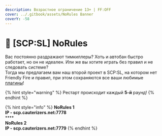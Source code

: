 ```yaml
---
description: Возрастное ограничение 13+ | FF:OFF
cover: ../.gitbook/assets/NoRules Banner
coverY: -58
---
```


# 🎉 \[SCP:SL] NoRules

Вас постоянно раздражают тимкиллеры? Хоть и автобан быстро работает, но он не идеален. Или же вы хотите играть без правил и не следовать системе?\
Тогда мы предлагаем вам наш второй проект в SCP:SL, на котором нет Friendly Fire и правил, при этом сохраняются все ваши любимые [плагины](broken-reference)!

{% hint style="warning" %}
Рестарт происходит каждый **5-й** раунд!
{% endhint %}

{% hint style="info" %}
**NoRules 1**\
**IP - scp.cauterizers.net:7778**\
****\
**NoRules 2**\
**IP - scp.cauterizers.net:7779**
{% endhint %}
